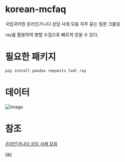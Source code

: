 # korean-mcfaq
국립국어원 온라인가나다 상담 사례 모음 자주 묻는 질문 크롤링

ray를 활용하여 병렬 수집으로 빠르게 얻을 수 있다.

# 필요한 패키지

```python
pip install pandas requests lxml ray
```

# 데이터

![image](https://github.com/HaloKim/korean-mcfaq/assets/44603549/1823cfab-2cd9-4c1c-9451-befb40b8ee34)

# 참조

[온라인가나다 상담 사례 모음](https://korean.go.kr/front/mcfaq/mcfaqList.do?mn_id=217)

[ray](https://www.ray.io/)
